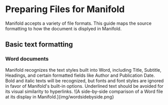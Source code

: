 # Preparing Files for Manifold
Manifold accepts a variety of file formats. This guide maps the source formatting to how the document is displyed in Manifold. 

## Basic text formatting
### Word documents
Manifold recognizes the text styles built into Word, including Title, Subtitle, Headings, and certain 
formatted fields like Author and Publication Date. Bold and italic texts will be recognized, but fonts and font styles are ignored in favor of Manifold's built-in options. Underlined text should be avoided for its visual similarity to hyperlinks.
![A side-by-side comparison of a Word file at its display in Manifold.]{img/wordsidebyside.png}
